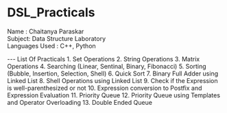 # DSL_Practicals
<p>
Name : Chaitanya Paraskar<br>
Subject: Data Structure Laboratory<br>
Languages Used : C++, Python<br>
</p>
---
List Of Practicals
1. Set Operations
2. String Operations
3. Matrix Operations
4. Searching (Linear, Sentinal, Binary, Fibonacci)
5. Sorting (Bubble, Insertion, Selection, Shell)
6. Quick Sort
7. Binary Full Adder using Linked List
8. Shell Operations using Linked List
9. Check if the Expression is well-parenthesized or not
10. Expression conversion to Postfix and Expression Evaluation
11. Priority Queue
12. Priority Queue using Templates and Operator Overloading
13. Double Ended Queue
